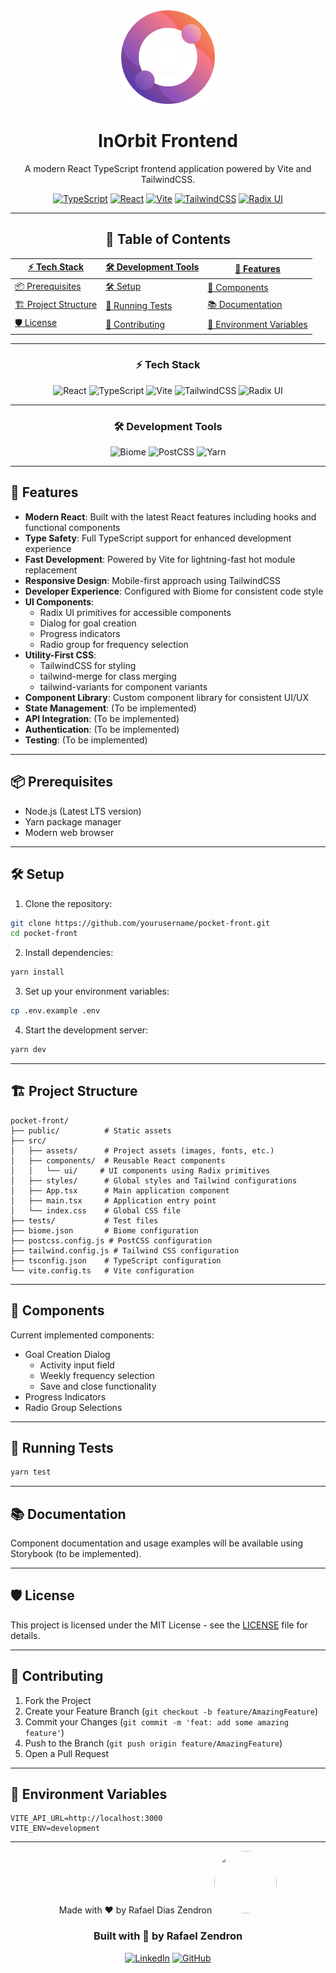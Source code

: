 <div align="center">

<img src="public/logo.svg" alt="InOrbit Logo" width="150" height="150" />

# InOrbit Frontend

A modern React TypeScript frontend application powered by Vite and TailwindCSS.

[![TypeScript](https://img.shields.io/badge/TypeScript-5.0-blue.svg)](https://www.typescriptlang.org/)
[![React](https://img.shields.io/badge/React-Latest-blue.svg)](https://reactjs.org/)
[![Vite](https://img.shields.io/badge/Vite-Latest-646CFF.svg)](https://vitejs.dev/)
[![TailwindCSS](https://img.shields.io/badge/TailwindCSS-3.4-38B2AC.svg)](https://tailwindcss.com/)
[![Radix UI](https://img.shields.io/badge/RadixUI-Latest-161618.svg)](https://www.radix-ui.com/)

---

## 📖 Table of Contents

| [⚡ Tech Stack](#⚡-tech-stack) | [🛠 Development Tools](#🛠-development-tools) | [🚀 Features](#🚀-features) |
|--------------------------------|-----------------------------------------------|----------------------------|
| [📦 Prerequisites](#📦-prerequisites) | [🛠️ Setup](#🛠️-setup) | [📱 Components](#📱-components) |
| [🏗️ Project Structure](#🏗️-project-structure) | [🧪 Running Tests](#🧪-running-tests) | [📚 Documentation](#📚-documentation) |
| [🛡️ License](#🛡️-license) | [🤝 Contributing](#🤝-contributing) | [🔧 Environment Variables](#🔧-environment-variables) |

---

### ⚡ Tech Stack

![React](https://img.shields.io/badge/React-20232A?style=for-the-badge&logo=react&logoColor=61DAFB)
![TypeScript](https://img.shields.io/badge/TypeScript-007ACC?style=for-the-badge&logo=typescript&logoColor=white)
![Vite](https://img.shields.io/badge/Vite-646CFF?style=for-the-badge&logo=vite&logoColor=white)
![TailwindCSS](https://img.shields.io/badge/Tailwind_CSS-38B2AC?style=for-the-badge&logo=tailwind-css&logoColor=white)
![Radix UI](https://img.shields.io/badge/Radix_UI-161618?style=for-the-badge&logo=radix-ui&logoColor=white)

---

### 🛠 Development Tools

![Biome](https://img.shields.io/badge/Biome-60A5FA?style=for-the-badge&logo=biome&logoColor=white)
![PostCSS](https://img.shields.io/badge/PostCSS-DD3A0A?style=for-the-badge&logo=postcss&logoColor=white)
![Yarn](https://img.shields.io/badge/Yarn-2C8EBB?style=for-the-badge&logo=yarn&logoColor=white)

---
</div>

## 🚀 Features

- **Modern React**: Built with the latest React features including hooks and functional components
- **Type Safety**: Full TypeScript support for enhanced development experience
- **Fast Development**: Powered by Vite for lightning-fast hot module replacement
- **Responsive Design**: Mobile-first approach using TailwindCSS
- **Developer Experience**: Configured with Biome for consistent code style
- **UI Components**:
  - Radix UI primitives for accessible components
  - Dialog for goal creation
  - Progress indicators
  - Radio group for frequency selection
- **Utility-First CSS**:
  - TailwindCSS for styling
  - tailwind-merge for class merging
  - tailwind-variants for component variants
- **Component Library**: Custom component library for consistent UI/UX
- **State Management**: (To be implemented)
- **API Integration**: (To be implemented)
- **Authentication**: (To be implemented)
- **Testing**: (To be implemented)

---

## 📦 Prerequisites

- Node.js (Latest LTS version)
- Yarn package manager
- Modern web browser

---

## 🛠️ Setup

1. Clone the repository:

```bash
git clone https://github.com/yourusername/pocket-front.git
cd pocket-front
```

2. Install dependencies:

```bash
yarn install
```

3. Set up your environment variables:

```bash
cp .env.example .env
```

4. Start the development server:

```bash
yarn dev
```

---

## 🏗️ Project Structure

```
pocket-front/
├── public/          # Static assets
├── src/
│   ├── assets/      # Project assets (images, fonts, etc.)
│   ├── components/  # Reusable React components
│   │   └── ui/     # UI components using Radix primitives
│   ├── styles/      # Global styles and Tailwind configurations
│   ├── App.tsx      # Main application component
│   ├── main.tsx     # Application entry point
│   └── index.css    # Global CSS file
├── tests/           # Test files
├── biome.json       # Biome configuration
├── postcss.config.js # PostCSS configuration
├── tailwind.config.js # Tailwind CSS configuration
├── tsconfig.json    # TypeScript configuration
└── vite.config.ts   # Vite configuration
```

---

## 📱 Components

Current implemented components:

- Goal Creation Dialog
  - Activity input field
  - Weekly frequency selection
  - Save and close functionality
- Progress Indicators
- Radio Group Selections

---

## 🧪 Running Tests

```bash
yarn test
```

---

## 📚 Documentation

Component documentation and usage examples will be available using Storybook (to be implemented).

---

## 🛡️ License

This project is licensed under the MIT License - see the [LICENSE](LICENSE) file for details.

---

## 🤝 Contributing

1. Fork the Project
2. Create your Feature Branch (`git checkout -b feature/AmazingFeature`)
3. Commit your Changes (`git commit -m 'feat: add some amazing feature'`)
4. Push to the Branch (`git push origin feature/AmazingFeature`)
5. Open a Pull Request

---

## 🔧 Environment Variables

```env
VITE_API_URL=http://localhost:3000
VITE_ENV=development
```

---

<div align="center">
Made with ❤️ by Rafael Dias Zendron

<img src="https://github.com/rafaumeu.png" width="100" height="100" style="border-radius: 50%;">

### Built with 💜 by Rafael Zendron

[![LinkedIn](https://img.shields.io/badge/LinkedIn-0077B5?style=for-the-badge&logo=linkedin&logoColor=white)](https://www.linkedin.com/in/rafael-dias-zendron-528290132/)
[![GitHub](https://img.shields.io/badge/GitHub-100000?style=for-the-badge&logo=github&logoColor=white)](https://github.com/rafaumeu)

</div>
